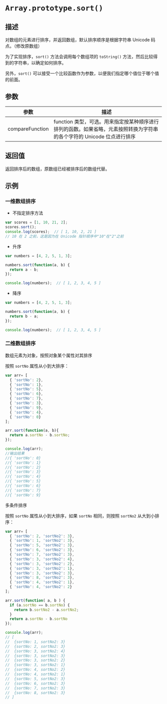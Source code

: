 # `Array.prototype.sort()`

## 描述

对数组的元素进行排序，并返回数组，默认排序顺序是根据字符串 Unicode 码点。（修改原数组）

为了实现排序，`sort()` 方法会调用每个数组项的 `toString()` 方法，然后比较得到的字符串，以确定如何排序。

另外，`sort()` 可以接受一个比较函数作为参数，以便我们指定哪个值位于哪个值的前面。

## 参数

参数 | 描述
--- | ---
compareFunction | function 类型，可选。用来指定按某种顺序进行排列的函数。如果省略，元素按照转换为字符串的各个字符的 Unicode 位点进行排序

## 返回值

返回排序后的数组，原数组已经被排序后的数组代替。

## 示例

### 一维数组排序
+ 不指定排序方法

```js
var scores = [1, 10, 21, 2];
scores.sort();
console.log(scores);  // [ 1, 10, 2, 21 ]
// 10 在 2 之前，这是因为在 Unicode 指针顺序中"10"在"2"之前
```

+ 升序

```js
var numbers = [4, 2, 5, 1, 3];

numbers.sort(function(a, b) {
  return a - b;
});

console.log(numbers);  // [ 1, 2, 3, 4, 5 ]

```

+ 降序

```js
var numbers = [4, 2, 5, 1, 3];

numbers.sort(function(a, b) {
  return b - a;
});

console.log(numbers);  // [ 1, 2, 3, 4, 5 ]

```

### 二维数组排序

数组元素为对象，按照对象某个属性对其排序

按照 `sortNo` 属性从小到大排序：
```js
var arr= [ 
  { 'sortNo': 2},
  { 'sortNo': 1},
  { 'sortNo': 5},
  { 'sortNo': 6},
  { 'sortNo': 7},
  { 'sortNo': 3},
  { 'sortNo': 9},
  { 'sortNo': 4},
  { 'sortNo': 0}
];

arr.sort(function(a, b){
  return a.sortNo - b.sortNo;
});

console.log(arr);
//输出结果
//{ 'sortNo': 0}
//{ 'sortNo': 1}
//{ 'sortNo': 2}
//{ 'sortNo': 3}
//{ 'sortNo': 4}
//{ 'sortNo': 5}
//{ 'sortNo': 6}
//{ 'sortNo': 7}
//{ 'sortNo': 9}
```

多条件排序

按照 `sortNo` 属性从小到大排序，如果 `sortNo` 相同，则按照 `sortNo2` 从大到小排序：

```js
var arr= [ 
  { 'sortNo': 2, 'sortNo2': 3},
  { 'sortNo': 1, 'sortNo2': 3},
  { 'sortNo': 5, 'sortNo2': 3},
  { 'sortNo': 6, 'sortNo2': 3},
  { 'sortNo': 7, 'sortNo2': 3},
  { 'sortNo': 3, 'sortNo2': 4},
  { 'sortNo': 3, 'sortNo2': 2},
  { 'sortNo': 3, 'sortNo2': 1},
  { 'sortNo': 3, 'sortNo2': 3},
  { 'sortNo': 8, 'sortNo2': 3},
  { 'sortNo': 4, 'sortNo2': 1},
  { 'sortNo': 4, 'sortNo2': 2}
];

arr.sort(function( a, b ) {
  if (a.sortNo == b.sortNo) {
    return b.sortNo2 - a.sortNo2;
  }
  return a.sortNo - b.sortNo
});

console.log(arr);
// [
//  {sortNo: 1, sortNo2: 3}
//  {sortNo: 2, sortNo2: 3}
//  {sortNo: 3, sortNo2: 4}
//  {sortNo: 3, sortNo2: 3}
//  {sortNo: 3, sortNo2: 2}
//  {sortNo: 3, sortNo2: 1}
//  {sortNo: 4, sortNo2: 2}
//  {sortNo: 4, sortNo2: 1}
//  {sortNo: 5, sortNo2: 3}
//  {sortNo: 6, sortNo2: 3}
//  {sortNo: 7, sortNo2: 3}
//  {sortNo: 8, sortNo2: 3}
// ]

```